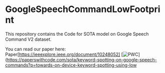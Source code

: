 # GoogleSpeechCommandLowFootprint
This repository contains the Code for SOTA model on Google Speech Command V2 dataset. 

You can read our paper here: Paper[https://ieeexplore.ieee.org/document/10248052]
[![PWC](https://img.shields.io/endpoint.svg?url=https://paperswithcode.com/badge/towards-on-device-keyword-spotting-using-low/keyword-spotting-on-google-speech-commands)](https://paperswithcode.com/sota/keyword-spotting-on-google-speech-commands?p=towards-on-device-keyword-spotting-using-low


